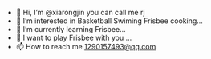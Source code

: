 - 👋 Hi, I’m @xiarongjin you can call me rj
- 👀 I’m interested in Basketball Swiming Frisbee cooking...
- 🌱 I’m currently learning Frisbee...
- 💞️ I want to play Frisbee with you ...
- 📫 How to reach me 1290157493@qq.com

<!---
xiarongjin/xiarongjin is a ✨ special ✨ repository because its `README.md` (this file) appears on your GitHub profile.
You can click the Preview link to take a look at your changes.
--->
